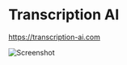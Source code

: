 # Transcription AI

https://transcription-ai.com

![Screenshot](https://ts-3156.github.io/transcription/docs/screenshot.png)
